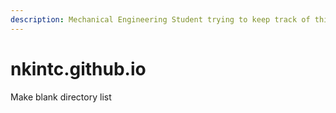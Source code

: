```yaml
---
description: Mechanical Engineering Student trying to keep track of things.
---
```


# nkintc.github.io

Make blank directory list

